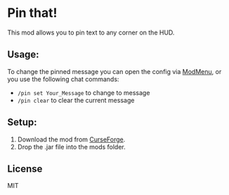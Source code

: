 # Pin that!

This mod allows you to pin text to any corner on the HUD.

## Usage:

To change the pinned message you can open the config via [ModMenu](https://www.curseforge.com/minecraft/mc-mods/modmenu),
or you use the following chat commands:

-   `/pin set Your_Message` to change to message
-   `/pin clear` to clear the current message

## Setup:

1. Download the mod from [CurseForge](https://www.curseforge.com/minecraft/mc-mods/pin-that).
2. Drop the .jar file into the mods folder.

## License

MIT
